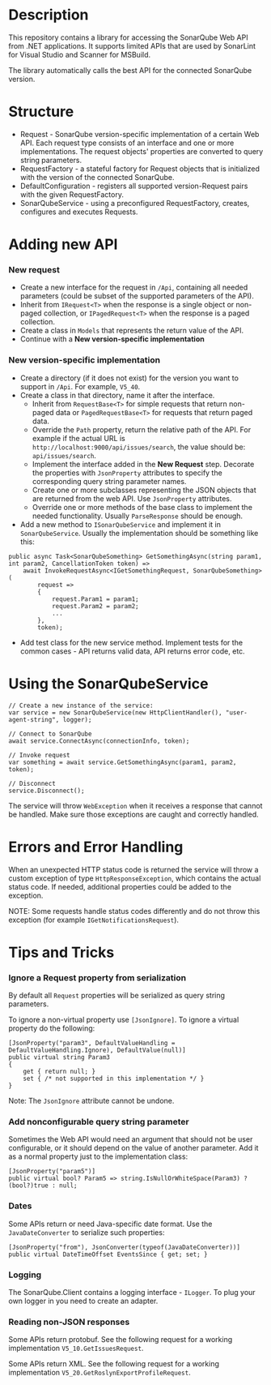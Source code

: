 # Description

This repository contains a library for accessing the SonarQube Web API from .NET applications. It supports limited APIs that are used by SonarLint for Visual Studio and Scanner for MSBuild.

The library automatically calls the best API for the connected SonarQube version.



# Structure

- Request - SonarQube version-specific implementation of a certain Web API. Each request type consists of an interface and one or more implementations. The request objects' properties are converted to query string parameters.
- RequestFactory - a stateful factory for Request objects that is initialized with the version of the connected SonarQube.
- DefaultConfiguration - registers all supported version-Request pairs with the given RequestFactory.
- SonarQubeService - using a preconfigured RequestFactory, creates, configures and executes Requests.



# Adding new API

### New request

- Create a new interface for the request in `/Api`, containing all needed parameters (could be subset of the supported parameters of the API).
- Inherit from `IRequest<T>` when the response is a single object or non-paged collection, or `IPagedRequest<T>` when the response is a paged collection.
- Create a class in `Models` that represents the return value of the API.
- Continue with a **New version-specific implementation**

### New version-specific implementation

- Create a directory (if it does not exist) for the version you want to support in `/Api`. For example, `V5_40`.
- Create a class in that directory, name it after the interface.
  - Inherit from `RequestBase<T>` for simple requests that return non-paged data or `PagedRequestBase<T>` for requests that return paged data.
  - Override the `Path` property, return the relative path of the API. For example if the actual URL is `http://localhost:9000/api/issues/search`, the value should be: `api/issues/search`.
  - Implement the interface added in the **New Request** step. Decorate the properties with `JsonProperty` attributes to specify the corresponding query string parameter names.
  - Create one or more subclasses representing the JSON objects that are returned from the web API. Use `JsonProperty` attributes.
  - Override one or more methods of the base class to implement the needed functionality. Usually `ParseResponse` should be enough.
- Add a new method to `ISonarQubeService` and implement it in `SonarQubeService`. Usually the implementation should be something like this:

```
public async Task<SonarQubeSomething> GetSomethingAsync(string param1, int param2, CancellationToken token) =>
    await InvokeRequestAsync<IGetSomethingRequest, SonarQubeSomething>(
        request =>
        {
            request.Param1 = param1;
            request.Param2 = param2;
            ...
        },
        token);
```

- Add test class for the new service method. Implement tests for the common cases - API returns valid data, API returns error code, etc.



# Using the SonarQubeService

```
// Create a new instance of the service:
var service = new SonarQubeService(new HttpClientHandler(), "user-agent-string", logger);

// Connect to SonarQube
await service.ConnectAsync(connectionInfo, token);

// Invoke request
var something = await service.GetSomethingAsync(param1, param2, token);

// Disconnect
service.Disconnect();
```

The service will throw `WebException` when it receives a response that cannot be handled. Make sure those exceptions are caught and correctly handled.



# Errors and Error Handling

When an unexpected HTTP status code is returned the service will throw a custom exception of type `HttpResponseException`, which contains the actual status code. If needed, additional properties could be added to the exception.

NOTE: Some requests handle status codes differently and do not throw this exception (for example `IGetNotificationsRequest`).



# Tips and Tricks

### Ignore a Request property from serialization

By default all `Request` properties will be serialized as query string parameters.

To ignore a non-virtual property use `[JsonIgnore]`. To ignore a virtual property do the following:
```
[JsonProperty("param3", DefaultValueHandling = DefaultValueHandling.Ignore), DefaultValue(null)]
public virtual string Param3
{
    get { return null; }
    set { /* not supported in this implementation */ }
}
```

Note: The `JsonIgnore` attribute cannot be undone.

### Add nonconfigurable query string parameter

Sometimes the Web API would need an argument that should not be user configurable, or it should depend on the value of another parameter. Add it as a normal property just to the implementation class:

```
[JsonProperty("param5")]
public virtual bool? Param5 => string.IsNullOrWhiteSpace(Param3) ? (bool?)true : null;
```

### Dates

Some APIs return or need Java-specific date format. Use the `JavaDateConverter` to serialize such properties:

```
[JsonProperty("from"), JsonConverter(typeof(JavaDateConverter))]
public virtual DateTimeOffset EventsSince { get; set; }
```


### Logging

The SonarQube.Client contains a logging interface - `ILogger`. To plug your own logger in you need to create an adapter.


### Reading non-JSON responses

Some APIs return protobuf. See the following request for a working implementation `V5_10.GetIssuesRequest`.

Some APIs return XML. See the following request for a working implementation `V5_20.GetRoslynExportProfileRequest`.

